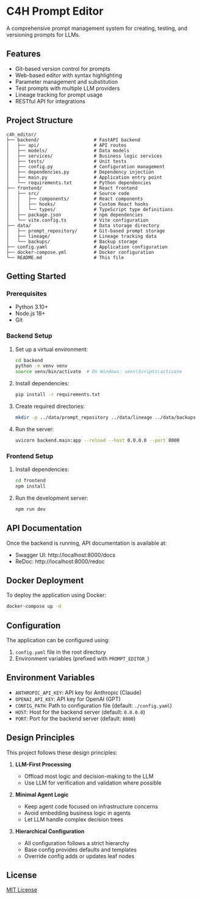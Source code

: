# C4H Prompt Editor

A comprehensive prompt management system for creating, testing, and versioning prompts for LLMs.

## Features

- Git-based version control for prompts
- Web-based editor with syntax highlighting
- Parameter management and substitution
- Test prompts with multiple LLM providers
- Lineage tracking for prompt usage
- RESTful API for integrations

## Project Structure

```
c4h_editor/
├── backend/                    # FastAPI backend
│   ├── api/                    # API routes
│   ├── models/                 # Data models
│   ├── services/               # Business logic services
│   ├── tests/                  # Unit tests
│   ├── config.py               # Configuration management
│   ├── dependencies.py         # Dependency injection
│   ├── main.py                 # Application entry point
│   └── requirements.txt        # Python dependencies
├── frontend/                   # React frontend
│   ├── src/                    # Source code
│   │   ├── components/         # React components
│   │   ├── hooks/              # Custom React hooks
│   │   └── types/              # TypeScript type definitions
│   ├── package.json            # npm dependencies
│   └── vite.config.ts          # Vite configuration
├── data/                       # Data storage directory
│   ├── prompt_repository/      # Git-based prompt storage
│   ├── lineage/                # Lineage tracking data
│   └── backups/                # Backup storage
├── config.yaml                 # Application configuration
├── docker-compose.yml          # Docker configuration
└── README.md                   # This file
```

## Getting Started

### Prerequisites

- Python 3.10+
- Node.js 18+
- Git

### Backend Setup

1. Set up a virtual environment:
   ```bash
   cd backend
   python -m venv venv
   source venv/bin/activate  # On Windows: venv\Scripts\activate
   ```

2. Install dependencies:
   ```bash
   pip install -r requirements.txt
   ```

3. Create required directories:
   ```bash
   mkdir -p ../data/prompt_repository ../data/lineage ../data/backups
   ```

4. Run the server:
   ```bash
   uvicorn backend.main:app --reload --host 0.0.0.0 --port 8000
   ```

### Frontend Setup

1. Install dependencies:
   ```bash
   cd frontend
   npm install
   ```

2. Run the development server:
   ```bash
   npm run dev
   ```

## API Documentation

Once the backend is running, API documentation is available at:

- Swagger UI: http://localhost:8000/docs
- ReDoc: http://localhost:8000/redoc

## Docker Deployment

To deploy the application using Docker:

```bash
docker-compose up -d
```

## Configuration

The application can be configured using:

1. `config.yaml` file in the root directory
2. Environment variables (prefixed with `PROMPT_EDITOR_`)

## Environment Variables

- `ANTHROPIC_API_KEY`: API key for Anthropic (Claude)
- `OPENAI_API_KEY`: API key for OpenAI (GPT)
- `CONFIG_PATH`: Path to configuration file (default: `./config.yaml`)
- `HOST`: Host for the backend server (default: `0.0.0.0`)
- `PORT`: Port for the backend server (default: `8000`)

## Design Principles

This project follows these design principles:

1. **LLM-First Processing**
   - Offload most logic and decision-making to the LLM
   - Use LLM for verification and validation where possible

2. **Minimal Agent Logic**
   - Keep agent code focused on infrastructure concerns
   - Avoid embedding business logic in agents
   - Let LLM handle complex decision trees

3. **Hierarchical Configuration**
   - All configuration follows a strict hierarchy
   - Base config provides defaults and templates
   - Override config adds or updates leaf nodes

## License

[MIT License](LICENSE)